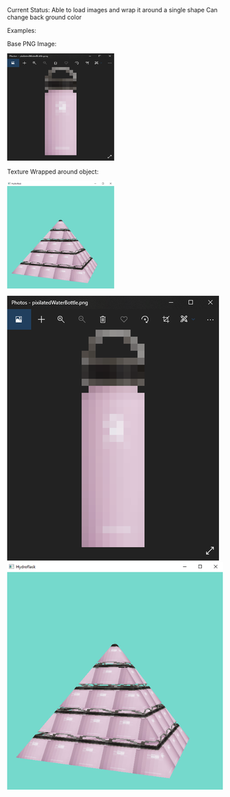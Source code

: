 Current Status:
  Able to load images and wrap it around a single shape
  Can change back ground color
 
 Examples:
 
 Base PNG Image:

 <img src="https://github.com/phooten/imageGenerator/blob/master/references/WaterBottle.PNG?raw=true" width="250" height="250">

Texture Wrapped around object:

 <img src="https://github.com/phooten/imageGenerator/blob/master/references/Example.PNG?raw=true" width="250" height="250">



![alt text](https://github.com/phooten/imageGenerator/blob/master/references/WaterBottle.PNG?raw=true)
![alt text](https://github.com/phooten/imageGenerator/blob/master/references/Example.PNG?raw=true)

